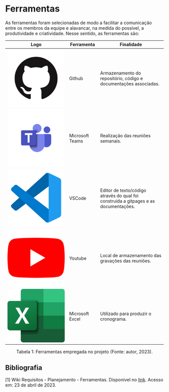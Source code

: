 # Ferramentas

As ferramentas foram selecionadas de modo a facilitar a comunicação entre os membros da equipe e alavancar, na medida do possível, a produtividade e criatividade. Nesse sentido, as ferramentas são:


Logo | Ferramenta | Finalidade |
|---|---|---|
|![Github](../img/icones/github.png) | Github | Armazenamento do repositório, código e documentações associadas. |
|![Github](../img/icones/teams.png) | Microsoft Teams | Realização das reuniões semanais. |
|![Github](../img/icones/vscode.png) | VSCode | Editor de texto/código através do qual foi construída a gitpages e as documentações. |
|![Github](../img/icones/youtube.png) | Youtube | Local de armazenamento das gravações das reuniões. |
|![Github](../img/icones/excel.png) | Microsoft Excel | Utilizado para produzir o cronograma. |

<div style="text-align: center">
<p>Tabela 1: Ferramentas empregada no projeto (Fonte: autor, 2023). </p>
</div>

## Bibliografia

[1] Wiki Requisitos - Planejamento - Ferramentas. Disponível no [link](https://requisitos-de-software.github.io/2022.1-TikTok/ferramentas/). Acesso em: 23 de abril de 2023.